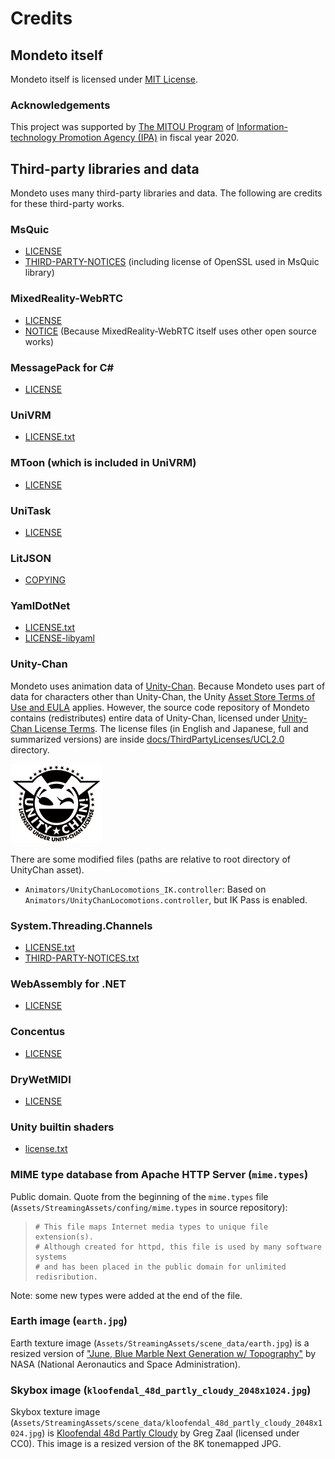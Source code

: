 # Credits
## Mondeto itself
Mondeto itself is licensed under [MIT License](../LICENSE).

### Acknowledgements
This project was supported by [The MITOU Program](https://www.ipa.go.jp/english/about/about_2_3.html) of [Information-technology Promotion Agency (IPA)](https://www.ipa.go.jp/index-e.html) in fiscal year 2020.

## Third-party libraries and data
Mondeto uses many third-party libraries and data.
The following are credits for these third-party works.

### MsQuic
- [LICENSE](ThirdPartyLicenses/MsQuic/LICENSE)
- [THIRD-PARTY-NOTICES](ThirdPartyLicenses/MsQuic/THIRD-PARTY-NOTICES) (including license of OpenSSL used in MsQuic library)

### MixedReality-WebRTC
- [LICENSE](ThirdPartyLicenses/MixedReality-WebRTC/LICENSE)
- [NOTICE](ThirdPartyLicenses/MixedReality-WebRTC/NOTICE) (Because MixedReality-WebRTC itself uses other open source works)

### MessagePack for C\#
- [LICENSE](ThirdPartyLicenses/MessagePack-CSharp/LICENSE)

### UniVRM
- [LICENSE.txt](ThirdPartyLicenses/UniVRM/LICENSE.txt)

### MToon (which is included in UniVRM)
- [LICENSE](ThirdPartyLicenses/MToon/LICENSE)

### UniTask
- [LICENSE](ThirdPartyLicenses/UniTask/LICENSE)

### LitJSON
- [COPYING](ThirdPartyLicenses/LitJSON/COPYING)

### YamlDotNet
- [LICENSE.txt](ThirdPartyLicenses/YamlDotNet/LICENSE.txt)
- [LICENSE-libyaml](ThirdPartyLicenses/YamlDotNet/LICENSE-libyaml)

### Unity-Chan
Mondeto uses animation data of [Unity-Chan](https://unity-chan.com/).
Because Mondeto uses part of data for characters other than Unity-Chan,
the Unity [Asset Store Terms of Use and EULA](https://unity3d.com/jp/legal/as_terms) applies.
However, the source code repository of Mondeto contains (redistributes) entire data of Unity-Chan, licensed
under [Unity-Chan License Terms](ThirdPartyLicenses/UCL2.0/English/01Unity-Chan%20License%20Terms%20and%20Condition_EN_UCL2.0.pdf).
The license files (in English and Japanese, full and summarized versions) are inside [docs/ThirdPartyLicenses/UCL2.0](ThirdPartyLicenses/UCL2.0) directory.

![Unity-Chan license logo](ThirdPartyLicenses/UCL2.0/License%20Logo/Others/png/Light_Frame.png)

There are some modified files (paths are relative to root directory of UnityChan asset).

- `Animators/UnityChanLocomotions_IK.controller`: Based on `Animators/UnityChanLocomotions.controller`, but IK Pass is enabled.

### System.Threading.Channels
- [LICENSE.txt](ThirdPartyLicenses/System.Threading.Channels/LICENSE.txt)
- [THIRD-PARTY-NOTICES.txt](ThirdPartyLicenses/System.Threading.Channels/THIRD-PARTY-NOTICES.txt)

### WebAssembly for .NET
- [LICENSE](ThirdPartyLicenses/dotnet-webassembly/LICENSE)

### Concentus
- [LICENSE](ThirdPartyLicenses/Concentus/LICENSE)

### DryWetMIDI
- [LICENSE](ThirdPartyLicenses/DryWetMIDI/LICENSE)

### Unity builtin shaders
- [license.txt](ThirdPartyLicenses/UnityBuiltinShaders/license.txt)

### MIME type database from Apache HTTP Server (`mime.types`)
Public domain. Quote from the beginning of the `mime.types` file (`Assets/StreamingAssets/confing/mime.types` in source repository):

> ```
> # This file maps Internet media types to unique file extension(s).
> # Although created for httpd, this file is used by many software systems
> # and has been placed in the public domain for unlimited redisribution.
> ```

Note: some new types were added at the end of the file.

### Earth image (`earth.jpg`)
Earth texture image (`Assets/StreamingAssets/scene_data/earth.jpg`) is a resized version of ["June, Blue Marble Next Generation w/ Topography"](https://visibleearth.nasa.gov/images/74368/june-blue-marble-next-generation-w-topography) by NASA (National Aeronautics and Space Administration).

### Skybox image (`kloofendal_48d_partly_cloudy_2048x1024.jpg`)
Skybox texture image (`Assets/StreamingAssets/scene_data/kloofendal_48d_partly_cloudy_2048x1024.jpg`) is [Kloofendal 48d Partly Cloudy](https://hdrihaven.com/hdri/?c=partly%20cloudy&h=kloofendal_48d_partly_cloudy) by Greg Zaal (licensed under CC0).
This image is a resized version of the 8K tonemapped JPG.